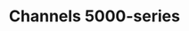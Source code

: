 ---
title: "Channels 5000-series"
description : "this is a meta description"
draft: false
image: "/images/products/channels/channels4000.jpg"
---
